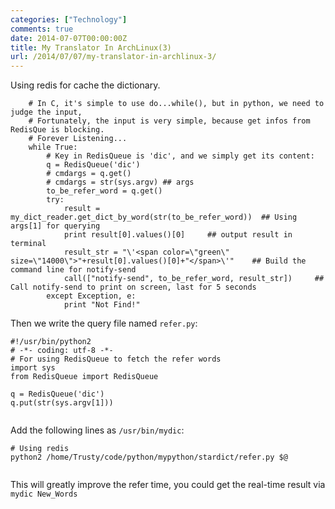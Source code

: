 ```yaml
---
categories: ["Technology"]
comments: true
date: 2014-07-07T00:00:00Z
title: My Translator In ArchLinux(3)
url: /2014/07/07/my-translator-in-archlinux-3/
---
```


Using redis for cache the dictionary.     

```
    # In C, it's simple to use do...while(), but in python, we need to judge the input, 
    # Fortunately, the input is very simple, because get infos from RedisQue is blocking.
    # Forever Listening...
    while True:
        # Key in RedisQueue is 'dic', and we simply get its content:
        q = RedisQueue('dic')
        # cmdargs = q.get()
        # cmdargs = str(sys.argv) ## args
        to_be_refer_word = q.get()
        try:
            result = my_dict_reader.get_dict_by_word(str(to_be_refer_word))  ## Using args[1] for querying
            print result[0].values()[0]		## output result in terminal
            result_str = "\'<span color=\"green\" size=\"14000\">"+result[0].values()[0]+"</span>\'"	## Build the command line for notify-send
            call(["notify-send", to_be_refer_word, result_str])		## Call notify-send to print on screen, last for 5 seconds
        except Exception, e:
            print "Not Find!"

```

Then we write the query file named `refer.py`:    

```
#!/usr/bin/python2
# -*- coding: utf-8 -*-
# For using RedisQueue to fetch the refer words 
import sys
from RedisQueue import RedisQueue

q = RedisQueue('dic')
q.put(str(sys.argv[1]))


```

Add the following lines as `/usr/bin/mydic`:   

```
# Using redis
python2 /home/Trusty/code/python/mypython/stardict/refer.py $@


```
This will greatly improve the refer time, you could get the real-time result via `mydic New_Words`
